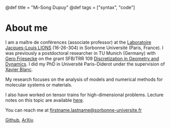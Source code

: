 @def title = "Mi-Song Dupuy"
@def tags = ["syntax", "code"]

# About me

I am a maître de conférences (associate professor) at the [Laboratoire Jacques-Louis LIONS](https://www.ljll.math.upmc.fr/) (16-26-304) in Sorbonne Université (Paris, France). I was previously a postdoctoral researcher in TU Munich (Germany) with [Gero Friesecke](https://www-m7.ma.tum.de/bin/view/Analysis/GeroFriesecke) on the grant SFB/TRR 109 [Discretization in Geometry and Dynamics](https://www.discretization.de/). I did my PhD in Université Paris-Diderot under the supervision of [Xavier Blanc](https://www.ljll.math.upmc.fr/~blanc/).

My research focuses on the analysis of models and numerical methods for molecular systems or materials.

I also have worked on tensor trains for high-dimensional problems. Lecture notes on this topic are available [here](teaching/TT_lectures_2024.pdf).

You can reach me at firstname.lastname@sorbonne-universite.fr

[Github](https://github.com/msdupuy), [ArXiv](https://arxiv.org/a/dupuy_m_1.html).